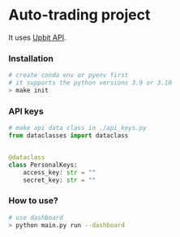 # Auto-trading project

It uses [Upbit API](https://docs.upbit.com/docs).

### Installation

```bash
# create conda env or pyenv first
# it supports the python versions 3.9 or 3.10
> make init
```

### API keys

```python
# make api data class in ./api_keys.py
from dataclasses import dataclass


@dataclass
class PersonalKeys:
    access_key: str = ""
    secret_key: str = ""
```

### How to use?

```bash
# use dashboard
> python main.py run --dashboard
```
